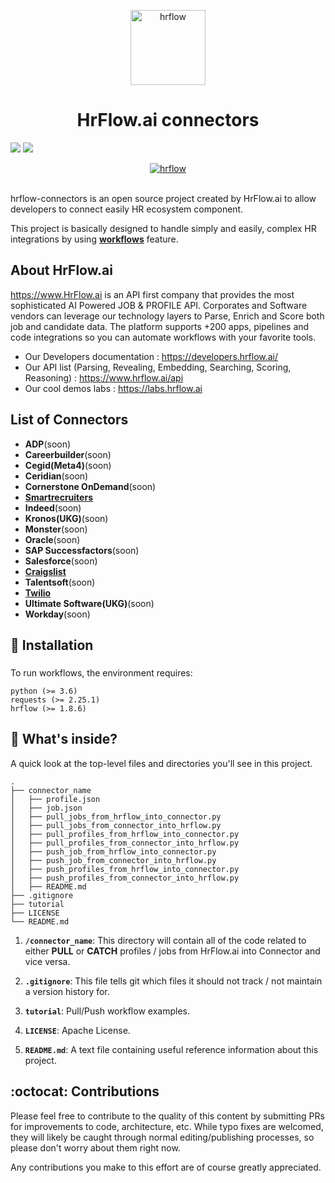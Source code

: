 <p align="center">
  <a href="https://hrflow.ai">
    <img alt="hrflow" src="https://img.riminder.net/logo-hrflow.svg" width="120" />
  </a>
</p>
<h1 align="center">
  HrFlow.ai connectors
</h1>

![](https://img.shields.io/github/v/release/Riminder/hrflow-connectors) ![](https://img.shields.io/github/license/Riminder/hrflow-connectors)


<p align="center">
  <a href="https://hrflow.ai">
    <img alt="hrflow" src="https://hrflow.ai/new/img/home/corporate.svg"/>
  </a>
</p>

<br/>
  hrflow-connectors is an open source project created by HrFlow.ai 
to allow developers to connect easily HR ecosystem component.

This project is basically designed to handle simply and easily,
complex HR integrations by using [**workflows**](https://developers.hrflow.ai/products-1/workflows) feature.
<br/>


## About HrFlow.ai
  https://www.HrFlow.ai is an API first company that provides the most sophisticated AI Powered JOB & PROFILE API. Corporates and Software vendors can leverage our technology layers to Parse, Enrich and Score both job and candidate data. The platform supports +200 apps, pipelines and code integrations so you can automate workflows with your favorite tools.
  - Our Developers documentation : https://developers.hrflow.ai/
  - Our API list (Parsing, Revealing, Embedding, Searching, Scoring, Reasoning) : https://www.hrflow.ai/api
  - Our cool demos labs : https://labs.hrflow.ai

## List of Connectors
- **ADP**(soon)
- **Careerbuilder**(soon)
- **Cegid(Meta4)**(soon)
- **Ceridian**(soon)
- **Cornerstone OnDemand**(soon)
- [**Smartrecruiters**](https://github.com/Riminder/hrflow-connectors/tree/master/Craigslist)
- **Indeed**(soon)
- **Kronos(UKG)**(soon)
- **Monster**(soon)
- **Oracle**(soon)
- **SAP Successfactors**(soon)
- **Salesforce**(soon)
- [**Craigslist**](https://github.com/Riminder/hrflow-connectors/tree/master/Craigslist)
- **Talentsoft**(soon)
- [**Twilio**](https://github.com/Riminder/hrflow-connectors/tree/master/Twilio)
- **Ultimate Software(UKG)**(soon)
- **Workday**(soon)
    

## 🚀 Installation
### 
To run workflows, the environment requires:

    python (>= 3.6)
    requests (>= 2.25.1)
    hrflow (>= 1.8.6)

## 🧐 What's inside?

  A quick look at the top-level files and directories you'll see
  in this project.

    .
    ├── connector_name
    │   ├── profile.json 
    │   ├── job.json
    │   ├── pull_jobs_from_hrflow_into_connector.py 
    │   ├── pull_jobs_from_connector_into_hrflow.py
    │   ├── pull_profiles_from_hrflow_into_connector.py 
    │   ├── pull_profiles_from_connector_into_hrflow.py
    │   ├── push_job_from_hrflow_into_connector.py 
    │   ├── push_job_from_connector_into_hrflow.py
    │   ├── push_profiles_from_hrflow_into_connector.py 
    │   ├── push_profiles_from_connector_into_hrflow.py    
    │   ├── README.md
    ├── .gitignore
    ├── tutorial
    ├── LICENSE
    └── README.md

  1.  **`/connector_name`**: This directory will contain
      all of the code related to either **PULL** or **CATCH**
      profiles / jobs from HrFlow.ai into Connector and vice versa.

  2.  **`.gitignore`**: This file tells git which files it should not track / not maintain a version history for.

  3.  **`tutorial`**: Pull/Push workflow examples.
      
  4.  **`LICENSE`**: Apache License.

  5. **`README.md`**: A text file containing useful reference information about this project.

## :octocat: Contributions

  Please feel free to contribute to the quality of this content by
  submitting PRs for improvements to code, architecture, etc. 
  While typo fixes are welcomed, they will likely be caught through 
  normal editing/publishing processes, so please don't worry about 
  them right now.

  Any contributions you make to this effort are of course greatly 
  appreciated.
